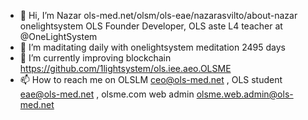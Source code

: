 - 👋 Hi, I’m Nazar ols-med.net/olsm/ols-eae/nazarasvilto/about-nazar
 onelightsystem OLS Founder Developer, OLS aste L4 teacher at @OneLightSystem
- 👀 I’m maditating daily with onelightsystem meditation 2495 days
- 🌱 I’m currently improving blockchain https://github.com/1lightsystem/ols.iee.aeo.OLSME
- 📫 How to reach me on OLSLM ceo@ols-med.net ,   OLS student eae@ols-med.net , olsme.com web admin olsme.web.admin@ols-med.net
<!---
OneLightSystem/OneLightSystem
--->
